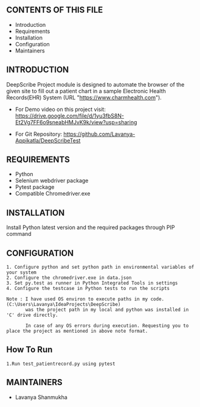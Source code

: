CONTENTS OF THIS FILE
---------------------

 * Introduction
 * Requirements
 * Installation
 * Configuration
 * Maintainers


INTRODUCTION
------------

DeepScribe Project module is designed to automate the browser of the given site
to fill out a patient chart in a sample Electronic Health Records(EHR) System
(URL "https://www.charmhealth.com").


 * For Demo video on this project visit:
   https://drive.google.com/file/d/1yu3fbS8N-Et2Vg7FF6o9sneabHMJvK9k/view?usp=sharing

 * For Git Repository:
   https://github.com/Lavanya-Appikatla/DeepScribeTest


REQUIREMENTS
------------
- Python
- Selenium webdriver package
- Pytest package
- Compatible Chromedriver.exe


INSTALLATION
------------

Install Python latest version and the required packages through PIP command


CONFIGURATION
-------------

    1. Configure python and set python path in environmental variables of your system
    2. Configure the chromedriver.exe in data.json
    3. Set py.test as runner in Python Integrated Tools in settings
    4. Configure the testcase in Python tests to run the scripts

    Note : I have used OS environ to execute paths in my code. (C:\Users\Lavanya\IdeaProjects\DeepScribe)
           was the project path in my local and python was installed in 'C' drive directly.

           In case of any OS errors during execution. Requesting you to place the project as mentioned in above note format.

How To Run
-----------

    1.Run test_patientrecord.py using pytest


MAINTAINERS
-----------

 * Lavanya Shanmukha

